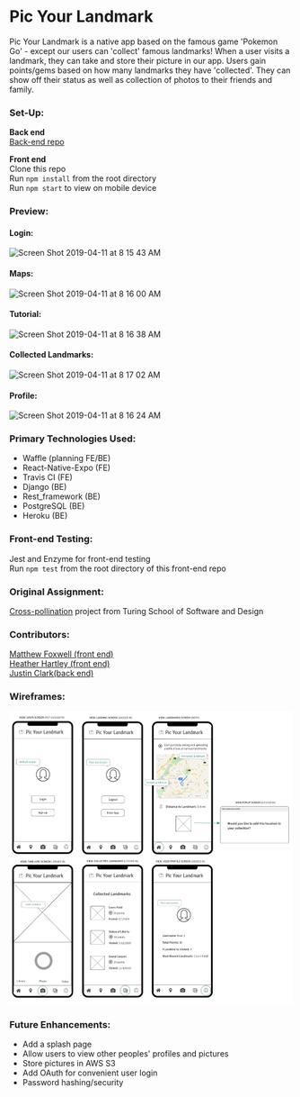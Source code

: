 # Pic Your Landmark

Pic Your Landmark is a native app based on the famous game 'Pokemon Go' - except our users can 'collect' famous landmarks! When a user visits a landmark, they can take and store their picture in our app. Users gain points/gems based on how many landmarks they have 'collected'. They can show off their status as well as collection of photos to their friends and family. 

### Set-Up:
**Back end**  
[Back-end repo](https://github.com/jpclark6/PicYourLandmarkAPI)  

**Front end**  
Clone this repo  
Run `npm install` from the root directory  
Run `npm start` to view on mobile device  

### Preview:
#### Login:
<img width="349" alt="Screen Shot 2019-04-11 at 8 15 43 AM" src="https://user-images.githubusercontent.com/34201608/55964876-b36e9600-5c32-11e9-960d-27a0877d5bbe.png">

#### Maps:
<img width="353" alt="Screen Shot 2019-04-11 at 8 16 00 AM" src="https://user-images.githubusercontent.com/34201608/55964883-b5d0f000-5c32-11e9-9ec6-cf219263fc22.png">


#### Tutorial: 
<img width="350" alt="Screen Shot 2019-04-11 at 8 16 38 AM" src="https://user-images.githubusercontent.com/34201608/55965043-08121100-5c33-11e9-8433-2ab9b5fb986b.png">

#### Collected Landmarks:
<img width="353" alt="Screen Shot 2019-04-11 at 8 17 02 AM" src="https://user-images.githubusercontent.com/34201608/55965128-31cb3800-5c33-11e9-8142-befa1103e037.png">

#### Profile:
<img width="352" alt="Screen Shot 2019-04-11 at 8 16 24 AM" src="https://user-images.githubusercontent.com/34201608/55965164-44457180-5c33-11e9-970a-a4e60e971abe.png">

### Primary Technologies Used:
* Waffle (planning FE/BE)
* React-Native-Expo (FE)
* Travis CI (FE)
* Django (BE)
* Rest_framework (BE)
* PostgreSQL (BE)
* Heroku (BE)

### Front-end Testing:
Jest and Enzyme for front-end testing  
Run `npm test` from the root directory of this front-end repo

### Original Assignment: 
[Cross-pollination](http://frontend.turing.io/projects/capstone.html) project from Turing School of Software and Design  

### Contributors:
[Matthew Foxwell (front end)](https://github.com/foxwellm)  
[Heather Hartley (front end)](https://github.com/hlhartley)   
[Justin Clark(back end)](https://github.com/jpclark6)  

### Wireframes:
![Wireframes](final-wireframes.png)

### Future Enhancements:
- Add a splash page 
- Allow users to view other peoples' profiles and pictures
- Store pictures in AWS S3
- Add OAuth for convenient user login
- Password hashing/security
